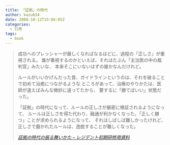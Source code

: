```yaml
---
title: 「証拠」の時代
author: kazu634
date: 2008-10-12T15:04:05Z
categories:
  - 引用
tags:
  - book
---
```

<div class="section">
<blockquote title="証拠の時代の振る舞いかた - レジデント初期研修用資料" cite="http://medt00lz.s59.xrea.com/wp/archives/124">
<p>
      成功へのプレッシャーが厳しくなればなるほどに、過程の「正しさ」が重視される。 誰が重視するのかといえば、それはたぶん「主治医の中の裁判官」みたいな、 本来そこにいないはずの誰かなんだけれど。
</p>

<p>
      ルールがいいかげんだった昔、ガイドラインというのは、それを破ることで初めて治癒につながるような ところがあって、治療のやりかたは、医師が違えばみんな微妙に違ってたから、 要するに「勝てばいい」状態だった。
</p>

<p>
      「証拠」の時代になって、ルールの正しさが厳密に検証されるようになって、 ルールは正しさを得た代わり、融通が利かなくなった。「正しく勝つ」ことが求められるようになって、 それはしばしば難しかったけれど、正しさで磨かれたルールは、逸脱することが難しくなった。
</p>

<p>
<cite><a href="http://medt00lz.s59.xrea.com/wp/archives/124" onclick="__gaTracker('send', 'event', 'outbound-article', 'http://medt00lz.s59.xrea.com/wp/archives/124', '証拠の時代の振る舞いかた &#8211; レジデント初期研修用資料');" target="_blank">証拠の時代の振る舞いかた &#8211; レジデント初期研修用資料</a></cite>
</p>
</blockquote>
</div>
